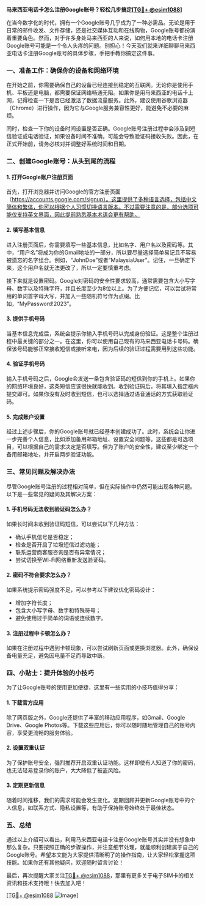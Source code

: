**马来西亚电话卡怎么注册Google账号？轻松几步搞定[[TG💪+ @esim1088](https://t.me/s/esim1088)]**

在当今数字化的时代，拥有一个Google账号几乎成为了一种必需品。无论是用于日常的邮件收发、文件存储，还是社交媒体互动和在线购物，Google账号都扮演着重要角色。然而，对于许多身处马来西亚的人来说，如何用本地的电话卡注册Google账号可能是一个令人头疼的问题。别担心！今天我们就来详细聊聊马来西亚电话卡注册Google账号的具体步骤，手把手教你搞定这件事。

### **一、准备工作：确保你的设备和网络环境**

在开始之前，你需要确保自己的设备已经连接到稳定的互联网。无论你是使用手机、平板还是电脑，都需要保证网络畅通无阻。如果你是用马来西亚的电话卡上网，记得检查一下是否已经激活了数据流量服务。此外，建议使用谷歌浏览器（Chrome）进行操作，因为它与Google服务兼容性更好，能避免不必要的麻烦。

同时，检查一下你的设备时间设置是否正确。Google账号注册过程中会涉及到短信验证或电话验证，如果设备时间不准确，可能会导致验证码接收失败。因此，在正式开始前，请务必核对并调整好系统时间和日期。

### **二、创建Google账号：从头到尾的流程**

#### **1. 打开Google账户注册页面**
首先，打开浏览器并访问Google的官方注册页面（https://accounts.google.com/signup）。这里提供了多种语言选择，包括中文简体和繁体，你可以根据个人习惯切换语言版本。不过需要注意的是，部分选项可能仅支持英文界面，因此提前熟悉基本术语会更有帮助。

#### **2. 填写基本信息**
进入注册页面后，你需要填写一些基本信息，比如名字、用户名以及密码等。其中，“用户名”将成为你的Gmail地址的一部分，所以要尽量选择简单易记且不容易被遗忘的名字组合。例如，“JohnDoe”或者“MalaysiaUser”。记住，一旦确定下来，这个用户名就无法更改了，所以一定要慎重考虑。

接下来就是设置密码。Google对密码的安全性要求较高，通常需要包含大小写字母、数字以及特殊字符，并且长度至少为8位以上。为了方便记忆，可以尝试将常用的单词首字母大写，并加入一些随机符号作为点缀。比如，“MyPassword!2023”。

#### **3. 提供手机号码**
当基本信息完成后，系统会提示你输入手机号码以完成身份验证。这是整个注册过程中最关键的部分之一。在这里，你可以使用自己现有的马来西亚电话卡号码。确保该号码能够正常接收短信或接听来电，因为后续的验证过程需要用到这些功能。

#### **4. 验证手机号码**
输入手机号码之后，Google会发送一条包含验证码的短信到你的手机上。如果你的网络环境良好，这条短信应该很快就能收到。收到验证码后，将其填入指定框内提交即可。如果你没有及时收到短信，也可以选择通过语音通话的方式获取验证码。

#### **5. 完成账户设置**
经过上述步骤后，你的Google账号就已经基本创建成功了。此时，系统会让你进一步完善个人信息，比如添加备用邮箱地址、设置安全问题等。这些都是可选项目，可以根据自己的需求决定是否填写。但为了账户的安全性，建议至少绑定一个备用邮箱地址，并开启两步验证功能。

### **三、常见问题及解决办法**

尽管Google账号注册的过程相对简单，但在实际操作中仍然可能出现各种问题。以下是一些常见的疑问及其解决方案：

#### **1. 手机号码无法收到验证码怎么办？**
如果长时间未收到验证码短信，可以尝试以下几种方法：
- 确认手机信号是否稳定；
- 检查是否开启了垃圾短信过滤功能；
- 联系运营商客服咨询是否有异常情况；
- 尝试切换至Wi-Fi网络重新发送验证码。

#### **2. 密码不符合要求怎么办？**
如果系统提示密码强度不足，可以参考以下建议优化密码设计：
- 增加字符长度；
- 包含大小写字母、数字和特殊符号；
- 避免使用过于简单的词语或连续数字。

#### **3. 注册过程中卡顿怎么办？**
如果在注册过程中遇到卡顿现象，可以尝试刷新页面或更换浏览器。此外，确保设备电量充足，避免因电量不足而导致中断。

### **四、小贴士：提升体验的小技巧**

为了让Google账号的使用更加便捷，这里有一些实用的小技巧值得分享：

#### **1. 下载官方应用**
除了网页版之外，Google还提供了丰富的移动应用程序，如Gmail、Google Drive、Google Photos等。下载这些应用后，你可以随时随地管理自己的账号内容，享受更流畅的服务体验。

#### **2. 设置双重认证**
为了保护账号安全，强烈推荐开启双重认证功能。这样即使有人知道了你的密码，也无法轻易登录你的账户，大大降低了被盗风险。

#### **3. 定期更新信息**
随着时间推移，我们的需求可能会发生变化。定期回顾并更新Google账号中的个人信息，如联系方式、隐私设置等，有助于保持账号始终处于最佳状态。

### **五、总结**

通过以上介绍可以看出，利用马来西亚电话卡注册Google账号其实并没有想象中那么复杂。只要按照正确的步骤操作，并注意细节处理，就能顺利创建属于自己的Google账号。希望本文能为大家提供清晰明了的操作指南，让大家轻松掌握这项技能。如果你还有其他疑问，欢迎随时留言讨论！

最后，再次提醒大家关注[TG💪+ @esim1088](https://t.me/s/esim1088)，那里有更多关于电子SIM卡的相关资讯和技术支持哦！快去加入吧！

[[TG💪+ @esim1088](https://t.me/s/esim1088) ![Image](https://i.postimg.cc/4NQfJmqS/Snipaste-2025-05-13-00-14-12.png)]